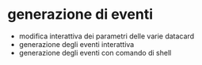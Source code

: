 # generazione di eventi 
  * modifica interattiva dei parametri delle varie datacard
  * generazione degli eventi interattiva
  * generazione degli eventi con comando di shell
